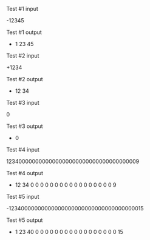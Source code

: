 Test #1 input

-12345

Test #1 output

- 1 23 45

Test #2 input

+1234

Test #2 output

+ 12 34

Test #3 input

0

Test #3 output

+ 0

Test #4 input

1234000000000000000000000000000000000009

Test #4 output

+ 12 34 0 0 0 0 0 0 0 0 0 0 0 0 0 0 0 0 0 9

Test #5 input

-12340000000000000000000000000000000000015

Test #5 output

- 1 23 40 0 0 0 0 0 0 0 0 0 0 0 0 0 0 0 0 0 15